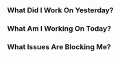 ### What Did I Work On Yesterday?

### What Am I Working On Today?

### What Issues Are Blocking Me?
